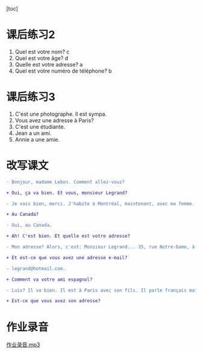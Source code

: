 [toc]

# 课后练习2

1. Quel est votre nom?  c
2. Quel est votre âge? d
3. Quelle est votre adresse? a
4. Quel est votre numéro de téléphone? b



# 课后练习3

1. C'est une photographe. Il est sympa. 
2. Vous avez une adresse à Paris?
3. C'est une étudiante.
4. Jean a un ami.
5. Annie a une amie.



# 改写课文
```diff
- Bonjour, madame Lebon. Comment allez-vouz?

+ Oui, ça va bien. Et vous, monsieur Legrand?

- Je vais bien, merci. J'habite à Montréal, maintenant, avec ma femme.

+ Au Canada?

- Oui, au Canada.

+ Ah! C'est bien. Et quelle est votre adresse?

- Mon adresse? Alors, c'est: Monsieur Legrand... 35, rue Notre-Dame, à Montréal.

+ Et est-ce que vous avez une adresse e-mail?

- legrand@hotmail.com.

+ Comment va votre ami espagnol?

- Luis? Il va bien. Il est à Paris avec son fils. Il parle français maintenant.

+ Est-ce que vous avez son adresse? 
```



# 作业录音

<a href="作业录音.mp3"  target="_blank">作业录音.mp3</a>